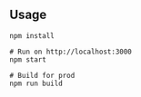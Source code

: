 ## Usage
```
npm install

# Run on http://localhost:3000
npm start

# Build for prod
npm run build
```